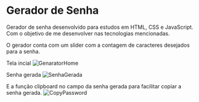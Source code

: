 # Gerador de Senha

Gerador de senha desenvolvido para estudos em HTML, CSS e JavaScript.
Com o objetivo de me desenvolver nas tecnologias mencionadas.

O gerador conta com um slider com a contagem de caracteres desejados para a senha.

Tela incial 
![GenaratorHome](https://user-images.githubusercontent.com/53975201/181823463-55bea89d-07a2-4fe6-863a-bb58736bc17c.png)

Senha gerada
![SenhaGerada](https://user-images.githubusercontent.com/53975201/181823516-79b2b8b8-a76c-45bf-8248-f0e2b7d3a280.png)

E a função clipboard no campo da senha gerada para facilitar copiar a senha gerada.
![CopyPassword](https://user-images.githubusercontent.com/53975201/181823917-bc672f97-c237-4f62-81c6-0cb0ab780045.png)
